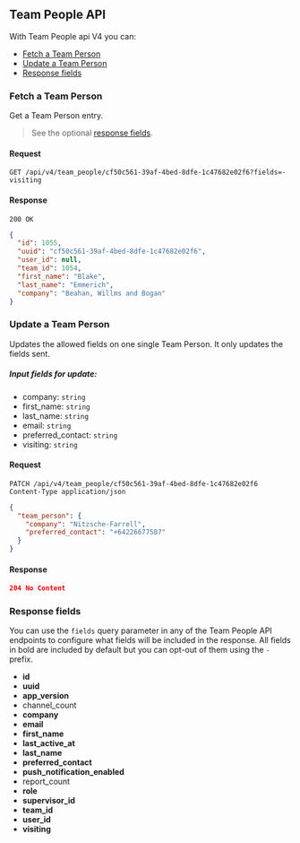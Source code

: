 ## Team People API
With Team People api V4 you can:

- [Fetch a Team Person](#fetch-a-team-person)
- [Update a Team Person](#update-a-team-person)
- [Response fields](#response-fields)


### Fetch a Team Person
Get a Team Person entry.
> See the optional [response fields](#response-fields).

#### Request
```
GET /api/v4/team_people/cf50c561-39af-4bed-8dfe-1c47682e02f6?fields=-visiting
````
#### Response
```
200 OK
```
```json
{
  "id": 1055,
  "uuid": "cf50c561-39af-4bed-8dfe-1c47682e02f6",
  "user_id": null,
  "team_id": 1054,
  "first_name": "Blake",
  "last_name": "Emmerich",
  "company": "Beahan, Willms and Bogan"
}
```

### Update a Team Person
Updates the allowed fields on one single Team Person. It only updates the fields sent.

##### Input fields for update:
- company: `string`
- first_name: `string`
- last_name: `string`
- email: `string`
- preferred_contact: `string`
- visiting: `string`


#### Request
```
PATCH /api/v4/team_people/cf50c561-39af-4bed-8dfe-1c47682e02f6
Content-Type application/json
```
```json
{
  "team_person": {
    "company": "Nitzsche-Farrell",
    "preferred_contact": "+64226677587"
  }
}
```
#### Response
```json
204 No Content
```


### Response fields
You can use the `fields` query parameter in any of the Team People API endpoints to
configure what fields will be included in the response. All fields in bold are
included by default but you can opt-out of them using the `-` prefix.

- **id**
- **uuid**
- **app_version**
- channel_count
- **company**
- **email**
- **first_name**
- **last_active_at**
- **last_name**
- **preferred_contact**
- **push_notification_enabled**
- report_count
- **role**
- **supervisor_id**
- **team_id**
- **user_id**
- **visiting**

